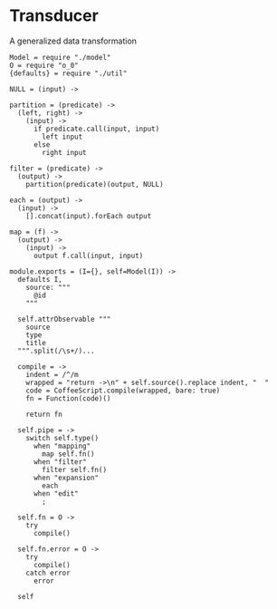 Transducer
==========

A generalized data transformation

    Model = require "./model"
    O = require "o_0"
    {defaults} = require "./util"

    NULL = (input) ->

    partition = (predicate) ->
      (left, right) ->
        (input) ->
          if predicate.call(input, input)
            left input
          else
            right input

    filter = (predicate) ->
      (output) ->
        partition(predicate)(output, NULL)

    each = (output) ->
      (input) ->
        [].concat(input).forEach output

    map = (f) ->
      (output) ->
        (input) ->
          output f.call(input, input)

    module.exports = (I={}, self=Model(I)) ->
      defaults I,
        source: """
          @id
        """

      self.attrObservable """
        source
        type
        title
      """.split(/\s+/)...

      compile = ->
        indent = /^/m
        wrapped = "return ->\n" + self.source().replace indent, "  "
        code = CoffeeScript.compile(wrapped, bare: true)
        fn = Function(code)()

        return fn

      self.pipe = ->
        switch self.type()
          when "mapping"
            map self.fn()
          when "filter"
            filter self.fn()
          when "expansion"
            each
          when "edit"
            ;

      self.fn = O ->
        try
          compile()

      self.fn.error = O ->
        try
          compile()
        catch error
          error

      self

